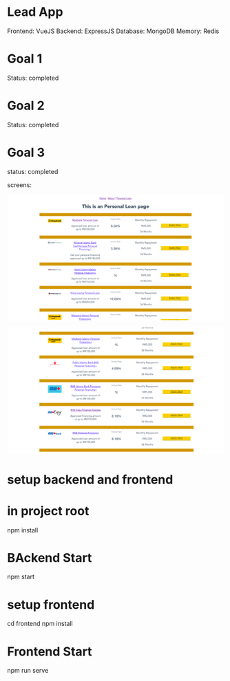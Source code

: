 # Lead App
Frontend: VueJS
Backend: ExpressJS
Database: MongoDB
Memory: Redis


# Goal 1

Status: completed


# Goal 2

Status: completed


# Goal 3

status: completed


screens:

![picture](screen_goal_3_a.png)

![picture](screen_goal_3_b.png)


# setup backend and frontend
# in project root
npm install

# BAckend Start
npm start

# setup frontend
cd frontend
npm install

# Frontend Start
npm run serve